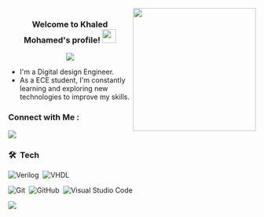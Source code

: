 
<img width="250" align="right" src="https://scitechdaily.com/images/Electronic-Chip.gif">

<h3 align="center">
  Welcome to Khaled Mohamed's profile!
  <img src="https://media.giphy.com/media/hvRJCLFzcasrR4ia7z/giphy.gif" width="28">
</h3>

<!-- Typing SVG by DenverCoder1 - https://github.com/DenverCoder1/readme-typing-svg -->
<p align="center">
  <a href="https://github.com/DenverCoder1/readme-typing-svg"><img src="https://readme-typing-svg.herokuapp.com/?lines=FPGA%20design%20Engineer;Always%20learning%20new%20things&font=Fira%20Code&center=true&width=440&height=45&color=f75c7e&vCenter=true&size=22"></a>
</p> 

-  I'm a Digital design Engineer.
-  As a ECE student, I'm constantly learning and exploring new technologies to improve my skills.




### Connect with Me :

<a href="https://www.linkedin.com/in/khaled-mohamed-607618238/" target="_blank"><img src="https://img.shields.io/badge/-Khaled%20Mohamed-0077B5?style=for-the-badge&logo=Linkedin&logoColor=white"/></a>


### 🛠 &nbsp;Tech
![Verilog](https://img.shields.io/badge/-Verilog-05122A?style=flat&logo=Verilog)&nbsp;
![VHDL](https://img.shields.io/badge/-VHDL-05122A?style=flat&logo=VHDL&logoColor=563D7C)&nbsp;

![Git](https://img.shields.io/badge/-Git-05122A?style=flat&logo=git)&nbsp;
![GitHub](https://img.shields.io/badge/-GitHub-05122A?style=flat&logo=github)&nbsp;
![Visual Studio Code](https://img.shields.io/badge/-Visual%20Studio%20Code-05122A?style=flat&logo=visual-studio-code&logoColor=007ACC)&nbsp;





<a href="https://komarev.com/ghpvc/?username=kha1-ed&style=for-the-badge">
    <img src="https://komarev.com/ghpvc/?username=kha1-ed&style=for-the-badge">
</a>
